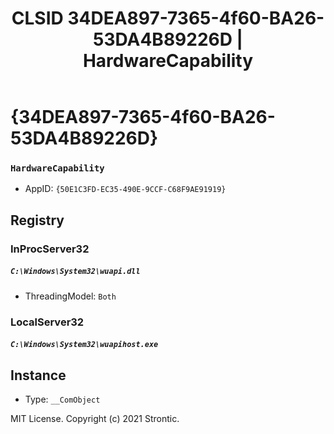 ﻿---
title: "CLSID 34DEA897-7365-4f60-BA26-53DA4B89226D | HardwareCapability"
excerpt: What is COM-Object CLSID 34DEA897-7365-4f60-BA26-53DA4B89226D?
---

# {34DEA897-7365-4f60-BA26-53DA4B89226D}

### `HardwareCapability`
* AppID: `{50E1C3FD-EC35-490E-9CCF-C68F9AE91919}`

## Registry


### InProcServer32

##### `C:\Windows\System32\wuapi.dll`
* ThreadingModel: `Both`

### LocalServer32

##### `C:\Windows\System32\wuapihost.exe`

## Instance

* Type: `__ComObject`

MIT License. Copyright (c) 2021 Strontic.


